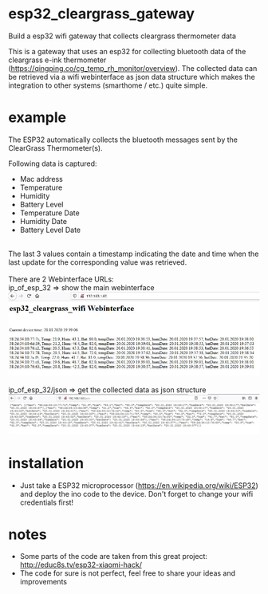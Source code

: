 # esp32_cleargrass_gateway
Build a esp32 wifi gateway that collects cleargrass thermometer data

This is a gateway that uses an esp32 for collecting bluetooth data of the cleargrass e-ink thermometer (https://qingping.co/cg_temp_rh_monitor/overview). The collected data can be retrieved via a wifi webinterface as json data structure which makes the integration to other systems (smarthome / etc.) quite simple.


# example
The ESP32 automatically collects the bluetooth messages sent by the ClearGrass Thermometer(s).

Following data is captured:<br>
- Mac address<br>
- Temperature<br>
- Humidity<br>
- Battery Level<br>
- Temperature Date<br>
- Humidity Date<br>
- Battery Level Date<br><br>

The last 3 values contain a timestamp indicating the date and time when the last update for the corresponding value was retrieved.
<br><br>
There are 2 Webinterface URLs:<br>
ip_of_esp_32 => show the main webinterface<br>
![Alt text](webinterface_main.JPG?raw=true "Webinterface Main")
<br><br>
ip_of_esp_32/json => get the collected data as json structure<br>
![Alt text](webinterface_json.JPG?raw=true "Webinterface Json")

# installation
- Just take a ESP32 microprocessor (https://en.wikipedia.org/wiki/ESP32) and deploy the ino code to the device. Don't forget to change your wifi credentials first!

# notes
- Some parts of the code are taken from this great project: http://educ8s.tv/esp32-xiaomi-hack/<br>
- The code for sure is not perfect, feel free to share your ideas and improvements<br>
